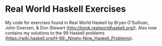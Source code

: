 # Real World Haskell Exercises

My code for exercises found in Real World Haskell by Bryan O'Sullivan, John Goerzen, & Don Stewart (http://book.realworldhaskell.org/). Also now contains my solutions to the 99 Haskell problems (https://wiki.haskell.org/H-99:_Ninety-Nine_Haskell_Problems).
